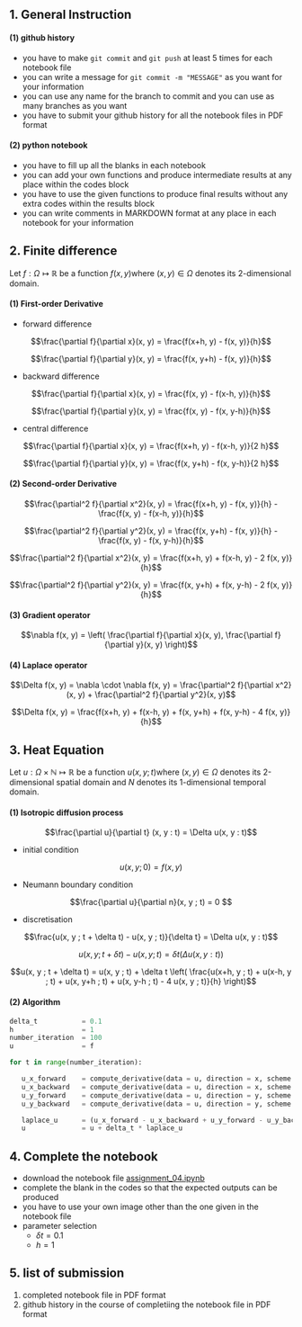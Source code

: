 ## 1. General Instruction

#### (1) github history

- you have to make `git commit` and `git push` at least 5 times for each notebook file
- you can write a message for `git commit -m "MESSAGE"` as you want for your information
- you can use any name for the branch to commit and you can use as many branches as you want
- you have to submit your github history for all the notebook files in PDF format

#### (2) python notebook

- you have to fill up all the blanks in each notebook
- you can add your own functions and produce intermediate results at any place within the codes block
- you have to use the given functions to produce final results without any extra codes within the results block
- you can write comments in MARKDOWN format at any place in each notebook for your information

## 2. Finite difference

Let $`f : \Omega \mapsto \mathbb{R}`$ be a function $`f(x, y)`$where $`(x, y) \in \Omega`$ denotes its 2-dimensional domain. 

#### (1) First-order Derivative

- forward difference

```math
\frac{\partial f}{\partial x}(x, y) = \frac{f(x+h, y) - f(x, y)}{h}
```

```math
\frac{\partial f}{\partial y}(x, y) = \frac{f(x, y+h) - f(x, y)}{h}
```

- backward difference

```math
\frac{\partial f}{\partial x}(x, y) = \frac{f(x, y) - f(x-h, y)}{h}
```

```math
\frac{\partial f}{\partial y}(x, y) = \frac{f(x, y) - f(x, y-h)}{h}
```

- central difference

```math
\frac{\partial f}{\partial x}(x, y) = \frac{f(x+h, y) - f(x-h, y)}{2 h}
```

```math
\frac{\partial f}{\partial y}(x, y) = \frac{f(x, y+h) - f(x, y-h)}{2 h}
```

#### (2) Second-order Derivative

```math
\frac{\partial^2 f}{\partial x^2}(x, y) = \frac{f(x+h, y) - f(x, y)}{h} - \frac{f(x, y) - f(x-h, y)}{h}
```

```math
\frac{\partial^2 f}{\partial y^2}(x, y) = \frac{f(x, y+h) - f(x, y)}{h} - \frac{f(x, y) - f(x, y-h)}{h}
```

```math
\frac{\partial^2 f}{\partial x^2}(x, y) = \frac{f(x+h, y) + f(x-h, y) - 2 f(x, y)}{h}
```

```math
\frac{\partial^2 f}{\partial y^2}(x, y) = \frac{f(x, y+h) + f(x, y-h) - 2 f(x, y)}{h}
```

#### (3) Gradient operator

```math
\nabla f(x, y) = \left( \frac{\partial f}{\partial x}(x, y),  \frac{\partial f}{\partial y}(x, y) \right)
```

#### (4) Laplace operator

```math
\Delta f(x, y) = \nabla \cdot \nabla f(x, y) = \frac{\partial^2 f}{\partial x^2}(x, y) + \frac{\partial^2 f}{\partial y^2}(x, y)
```

```math
\Delta f(x, y) = \frac{f(x+h, y) + f(x-h, y) + f(x, y+h) + f(x, y-h) - 4 f(x, y)}{h}
```

## 3. Heat Equation

Let $`u : \Omega \times \mathbb{N} \mapsto \mathbb{R}`$ be a function $`u(x, y ; t)`$where $`(x, y) \in \Omega`$ denotes its 2-dimensional spatial domain and $`N`$ denotes its 1-dimensional temporal domain. 

#### (1) Isotropic diffusion process


```math
\frac{\partial u}{\partial t} (x, y : t) = \Delta u(x, y : t)
```

- initial condition

```math
u(x, y ; 0) = f(x, y)
```

- Neumann boundary condition
  
```math
\frac{\partial u}{\partial n}(x, y ; t) = 0 
```

- discretisation

```math
\frac{u(x, y ; t + \delta t) - u(x, y ; t)}{\delta t} = \Delta u(x, y : t)
```

```math
u(x, y ; t + \delta t) - u(x, y ; t) = \delta t \left( \Delta u(x, y : t) \right)
```

```math
u(x, y ; t + \delta t) = u(x, y ; t) + \delta t \left( \frac{u(x+h, y ; t) + u(x-h, y ; t) + u(x, y+h ; t) + u(x, y-h ; t) - 4 u(x, y ; t)}{h} \right)
```

#### (2) Algorithm

```python
delta_t           = 0.1
h                 = 1
number_iteration  = 100
u                 = f

for t in range(number_iteration):

   u_x_forward    = compute_derivative(data = u, direction = x, scheme = forward, boundary_condition = neumann)
   u_x_backward   = compute_derivative(data = u, direction = x, scheme = backward, boundary_condition = neumann)
   u_y_forward    = compute_derivative(data = u, direction = y, scheme = forward, boundary_condition = neumann)
   u_y_backward   = compute_derivative(data = u, direction = y, scheme = backward, boundary_condition = neumann)

   laplace_u      = (u_x_forward - u_x_backward + u_y_forward - u_y_backward) / h
   u              = u + delta_t * laplace_u 
```

## 4. Complete the notebook 

- download the notebook file [assignment_04.ipynb](https://gitlab.com/byungwoohong/class-machine-learning-2021-1/-/blob/master/assignment/04/assignment_04.ipynb)
- complete the blank in the codes so that the expected outputs can be produced
- you have to use your own image other than the one given in the notebook file
- parameter selection
    - $`\delta t = 0.1`$
    - $`h = 1`$

## 5. list of submission

1. completed notebook file in PDF format
2. github history in the course of completiing the notebook file in PDF format
